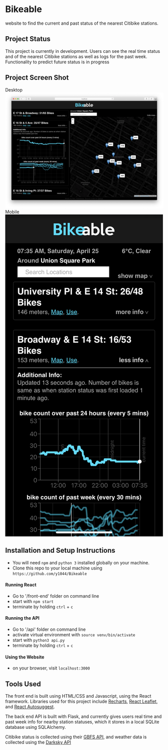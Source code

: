 # Bikeable
website to find the current and past status of the nearest Citibike stations.

## Project Status
This project is currently in development. Users can see the real time status and of the nearest Citibike stations as well as logs for the past week. Functionality to predict future status is in progress

## Project Screen Shot

Desktop
![alt text](https://github.com/ky1044/Bikeable/blob/master/media/Screenshot-2020:04:26-1.png "Bikeable desktop progress - April 26th 2020")
Mobile
![alt text](https://github.com/ky1044/Bikeable/blob/master/media/Screenshot-2020:04:26-2.png "Bikeable mobile progress - April 26th 2020")


## Installation and Setup Instructions


- You will need `npm` and `python 3` installed globally on your machine.  
- Clone this repo to your local machine using `https://github.com/y1044/Bikeable`

#### Running React

- Go to '/front-end' folder on command line
- start with `npm start`  
- terminate by holding `ctrl` + `c`

#### Running the API 

- Go to '/api' folder on command line
- activate virtual environment with `source venv/bin/activate` 
- start with `python3 api.py`  
- terminate by holding `ctrl` + `c`

#### Using the Website 

- on your browser, visit `localhost:3000` 

## Tools Used
The front end is built using HTML/CSS and Javascript, using the React framework. Libraries used for this project include [Recharts](https://recharts.org/en-US), [React Leaflet](https://react-leaflet.js.org/), and [React Autosuggest](https://react-autosuggest.js.org/). 

The back end API is built with Flask, and currently gives users real time and past week info for nearby station statuses, which it stores in a local SQLite database using SQLAlchemy. 

Citibike status is collected using their [GBFS API](http://gbfs.citibikenyc.com/gbfs/gbfs.json), and weather data is collected using the [Darksky API](https://darksky.net/dev)
